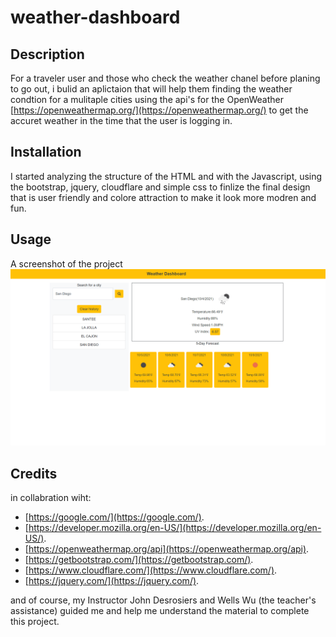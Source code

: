 # weather-dashboard

## Description

For a traveler user and those who check the weather chanel before planing to go out, i bulid an aplictaion that will help them finding the weather condtion for a mulitaple cities using the api's for the OpenWeather [https://openweathermap.org/](https://openweathermap.org/) to get the accuret weather in the time that the user is logging in.


## Installation

I started analyzing the structure of the HTML and with the Javascript, using the bootstrap, jquery, cloudflare and simple css to finlize the final design that is user friendly and colore attraction to make it look more modren and fun.

## Usage

A screenshot of the project
![actual footage of the project](assets/image/weather-dashboard-screen-shot.png)

## Credits

in collabration wiht:
- [https://google.com/](https://google.com/).
- [https://developer.mozilla.org/en-US/](https://developer.mozilla.org/en-US/).
- [https://openweathermap.org/api](https://openweathermap.org/api).
- [https://getbootstrap.com/](https://getbootstrap.com/).
- [https://www.cloudflare.com/](https://www.cloudflare.com/).
- [https://jquery.com/](https://jquery.com/).

and of course, my Instructor John Desrosiers and Wells Wu (the teacher's assistance) guided me and help me understand the material to complete this project.
